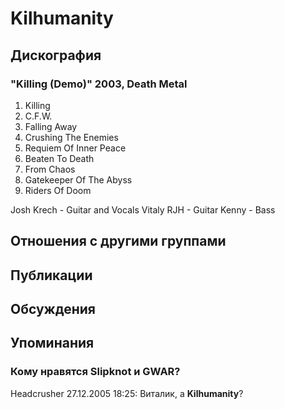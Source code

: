 # Kilhumanity



## Дискография

### "Killing (Demo)" 2003, Death Metal

1. Killing
2. C.F.W.
3. Falling Away
4. Crushing The Enemies
5. Requiem Of Inner Peace
6. Beaten To Death
7. From Chaos
8. Gatekeeper Of The Abyss
9. Riders Of Doom
 
 
Josh Krech - Guitar and Vocals
Vitaly RJH - Guitar
Kenny - Bass


## Отношения с другими группами


## Публикации


## Обсуждения


## Упоминания

### Кому нравятся Slipknot и GWAR?

Headcrusher 27.12.2005 18:25:
Виталик, а <B>Kilhumanity</B>?

